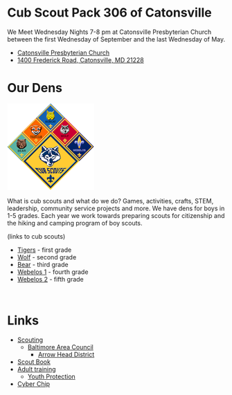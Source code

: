 # Cub Scout Pack 306 of Catonsville #

We Meet Wednesday Nights 7-8 pm at Catonsville Presbyterian Church between the first Wednesday of September and the last Wednesday of May.

* [Catonsville Presbyterian Church](http://www.catonsvillepresb.org) <i class="fas fa-external-link-alt"></i>
* [1400 Frederick Road, Catonsville, MD 21228](https://goo.gl/maps/4m8ACB65TAn) <i class="fas fa-map-marker-alt"></i>

# Our Dens #
![alt text](images/CubScouts-ranks-small.png "cub scout ranks")

What is cub scouts and what do we do? Games, activities, crafts, STEM, leadership, community service projects and more. We have dens for boys in 1-5 grades. Each year we work towards preparing scouts for citizenship and the hiking and camping program of boy scouts.

(links to cub scouts)

* [Tigers](https://cubscouts.org/library/welcome-to-tiger-cub-scouting/) - first grade
* [Wolf](https://cubscouts.org/library/welcome-to-wolf-cub-scouting/) - second grade
* [Bear](https://cubscouts.org/library/welcome-to-bear-cub-scouting/) - third grade
* [Webelos 1](https://cubscouts.org/library/welcome-to-webelos-cub-scouting/) - fourth grade
* [Webelos 2](https://cubscouts.org/library/welcome-to-arrow-of-light-cub-scouting/) - fifth grade

<br clear="both">

# Links #
* [Scouting](https://www.scouting.org)
    * [Baltimore Area Council](http://www.baltimorebsa.org)
        * [Arrow Head District](http://www.baltimorebsa.org/2409)
* [Scout Book](https://www.scoutbook.com)
* [Adult training](https://www.scouting.org/training/adult/)
    * [Youth Protection](https://www.scouting.org/training/youth-protection/)
* [Cyber Chip](https://www.scouting.org/training/youth-protection/cyber-chip/)
